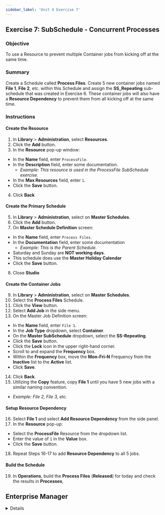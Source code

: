 ```yaml
---
sidebar_label: 'Unit 4 Exercise 7'
---
```


## Exercise 7: SubSchedule - Concurrent Processes

### Objective

To use a Resource to prevent multiple Container jobs from kicking off at the same time.

### Summary

Create a Schedule called **Process Files**. Create 5 new container jobs named **File 1**, **File 2**, etc. within this Schedule and assign the **SS_Repeating** sub-schedule that was created in Exercise 6. These container jobs will also have a **Resource Dependency** to prevent them from all kicking off at the same time.

### Instructions

#### Create the Resource

1.	In **Library** > **Administration**, select **Resources**. 
2.	Click the **Add** button.
3.  In the **Resource** pop-up window:
* In the **Name** field, enter ```ProcessFile```. 
* In the **Description** field, enter some documentation.
  * _Example: This resource is used in the ProcessFile SubSchedule exercise._
* In the **Max Resources** field, enter ```1```.
* Click the **Save** button.
4.  Click **Back**

#### Create the Primary Schedule

5.  In **Library** > **Administration**, select on **Master Schedules**. 
6.  Click the **Add** button. 
7.  On **Master Schedule Definition** screen:
* In the **Name** field, enter ```Process Files```. 
* In the **Documentation** field, enter some documentation
  * _Example: This is the Parent Schedule._
* Saturday and Sunday are **NOT working days**.
* This schedule does use the **Master Holiday Calendar**
* Click the **Save** button.
8.  Close **Studio**

#### Create the Container Jobs

9.  In **Library** > **Administration**, select on **Master Schedules**.
10. Select the **Process Files** Schedule.
11. Click the **View** button.
12. Select **Add Job** in the side menu.
13. On the Master Job Definition screen:
* In the **Name** field, enter ```File 1```. 
* In the **Job Type** dropdown, select **Container**.
* On the **Master SubSchedule** dropdown, select the **SS-Repeating**.
* Click the **Save** button.
* Click the **Lock** icon in the upper right-hand corner.
* Scroll to and expand the **Frequency** box.
* Within the **Frequency** box, move the **Mon-Fri-N** Frequency from the **Inactive** list to the **Active** list.
* Click **Save**.
14. Click **Back**.
15. Utilizing the **Copy** feature, copy **File 1** until you have 5 new jobs with a similar naming convention.
* _Example: File 2, File 3, etc._

#### Setup Resource Dependency

16. Select **File 1** and select **Add Resource Dependency** from the side panel.
17. In the **Resource** pop-up:
* Select the **ProcessFile** Resource from the dropdown list.
* Enter the value of ```1``` in the **Value** box.
* Click the **Save** button.
18. Repeat Steps 16-17 to add **Resource Dependency** to all 5 jobs.

#### Build the Schedule

19.	In **Operations**, build the **Process Files** (**Released**) for today and check the results in **Processes**,

## Enterprise Manager

<details>

:::tip [Walkthrough Video - Unit 4 Exercise 7](../static/videobasic/U4E7.mp4)

:::


**Create the Primary Schedule**

1.	Under the **Administration** topic, Double-Click on **Schedule Master**. 
2.	Click the **Add** button on the **Schedule Master** toolbar. 
3.	In the **Name** textbox, enter **Process Files**. 
4.	In the **Documentation** textbox, enter **This is the Parent Schedule**.
5.	In the **Start Time** box, notice the default of ```00:00``` (midnight).
6.	Keep the defaults selected for the **Workdays per Week** for the Schedule to run.
7.	Click the **Save** button on the **Schedule Master** toolbar and close the **Schedule Master** tab.

**Create a Resource**

8.	Under the **Administration** topic, Double-Click on **Resources**. 
9.	Click the **Add** button on the **Resources** toolbar. 
10.	In the **Name** textbox, enter **ProcessFile**. 
11.	In the **Documentation** textbox, enter **This resource is used in the ProcessFile SubSchedule exercise**.
12.	In the **Max Resources** box, enter ```1```.
13.	Click the **Save** button on the **Resources** toolbar and close the Resources tab.
14.	Under the **Administration** topic, Double-Click on **Job Master**.
15.	Select the **Process Files** Schedule.
16.	Click the **Add** button on the **Job Master** toolbar. 
17.	In the **Name** textbox, enter **Process File 1**. 
18.	In the **Job Type** drop-down list, select **Container**.
19.	On the **Schedule to run as SubSchedule** drop-down list select the **Repeating-SubSchedule**.

:::note
20.	This SubSchedule can be used even though it is used in another Schedule
:::

21.	Click the **Save** button on the **Job Master** toolbar.
22.	Click the **Frequency** tab.
23.	Within the **Frequency** list frame, click the **Add** button.
24.	Click inside the option button to **Use Existing Frequency**.
25.	Select ```Mon-Fri-N``` from the drop-down list.
26.	Click **Next**.
27.	Click **Finish**.

**Setup Resource Dependency**

28.	With the **Job Master** still open, click on the **Dependencies** tab.
29.	Click on the **Threshold/Resource Dependency** sub-tab.
30.	Click the **Add** button under the **Threshold/Resource Dependency** sub-tab.
31.	Select the **ProcessFile** Resource from the **Threshold/Resource** drop-down menu.
32.	Enter the value of ```1``` in the **Value** box.
33.	Click **OK**.

**Create Copies of the Container Job**

34.	On the **Job Master** toolbar, click the **Copy** button or press **Ctrl+Insert**. 
35.	Name the Job **Process File 2**.
36.	Click **OK**.
37.	Repeat those steps to create Jobs **Process File 3**, **Process File 4**, and **Process File 5**.
38.	Close the **Job Master**.
39.	Use the **Workflow Designer** to verify that all 5 Jobs are tied to the **ProcessFile** Resource.
40.	Close the **Workflow Designer**.
41.	Build the **Process Files** (**Released**) for today and check the results using the **List**/**Matrix** views and the **PERT** view

 ![](../static/imgbasic/432.png)

</details>